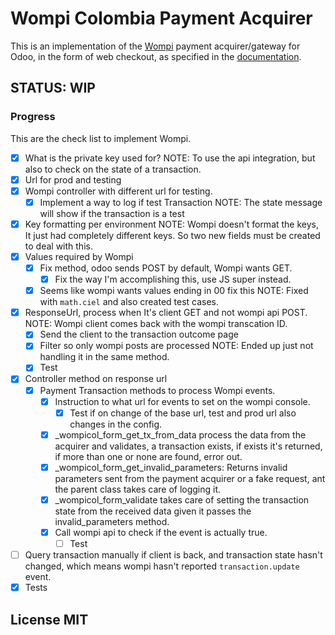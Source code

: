 # Wompi Colombia Payment Acquirer

This is an implementation of the [Wompi](https://wompi.co/) payment acquirer/gateway for Odoo, in the form of web checkout, as specified in the [documentation](https://docs.wompi.co/docs/en/widget-checkout-web).

## STATUS: WIP

### Progress

This are the check list to implement Wompi.

- [x] What is the private key used for?
    NOTE: To use the api integration, but also to check on the state of a transaction.
- [x] Url for prod and testing
- [x] Wompi controller with different url for testing.
    - [x] Implement a way to log if test Transaction
            NOTE: The state message will show if the transaction is a test
- [x] Key formatting per environment NOTE: Wompi doesn't format the keys, It just had completely different keys. So two new fields must be created to deal with this.
- [x] Values required by Wompi
    - [x] Fix method, odoo sends POST by default, Wompi wants GET.
        - [x] Fix the way I'm accomplishing this, use JS super instead.
    - [x] Seems like wompi wants values ending in 00 fix this
        NOTE: Fixed with `math.ciel` and also created test cases.
- [x] ResponseUrl, process when It's client GET and not wompi api POST.
    NOTE: Wompi client comes back with the wompi transcation ID. 
    - [x] Send the client to the transaction outcome page
    - [x] Filter so only wompi posts are processed
        NOTE: Ended up just not handling it in the same method.
    - [x] Test
- [x] Controller method on response url
    - [x] Payment Transaction methods to process Wompi events.
        - [x] Instruction to what url for events to set on the wompi console.
            - [x] Test if on change of the base url, test and prod url also changes in the config.
        - [x] _wompicol_form_get_tx_from_data process the data from the acquirer and validates, a transaction exists, if exists it's returned, if more than one or none are found, error out.
        - [x] _wompicol_form_get_invalid_parameters: Returns invalid parameters sent from the payment acquirer or a fake request, ant the parent class takes care of logging it.
        - [x] _wompicol_form_validate takes care of setting the transaction state from the received data given it passes the invalid_parameters method.
        - [x] Call wompi api to check if the event is actually true.
            - [ ] Test
- [ ] Query transaction manually if client is back, and transaction state hasn't changed, which means wompi hasn't reported `transaction.update` event.
- [x] Tests

## License MIT
